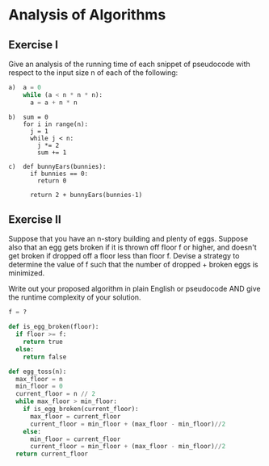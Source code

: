 # Analysis of Algorithms

## Exercise I

Give an analysis of the running time of each snippet of
pseudocode with respect to the input size n of each of the following:

```python
a)  a = 0
    while (a < n * n * n):
      a = a + n * n
```


```
b)  sum = 0
    for i in range(n):
      j = 1
      while j < n:
        j *= 2
        sum += 1
```

```
c)  def bunnyEars(bunnies):
      if bunnies == 0:
        return 0

      return 2 + bunnyEars(bunnies-1)
```

## Exercise II

Suppose that you have an n-story building and plenty of eggs. Suppose also that an egg gets broken if it is thrown off floor f or higher, and doesn't get broken if dropped off a floor less than floor f. Devise a strategy to determine the value of f such that the number of dropped + broken eggs is minimized.

Write out your proposed algorithm in plain English or pseudocode AND give the runtime complexity of your solution.

```python
f = ?

def is_egg_broken(floor):
  if floor >= f:
    return true
  else:
    return false

def egg_toss(n):
  max_floor = n
  min_floor = 0
  current_floor = n // 2
  while max_floor > min_floor:
    if is_egg_broken(current_floor):
      max_floor = current_floor
      current_floor = min_floor + (max_floor - min_floor)//2
    else:
      min_floor = current_floor
      current_floor = min_floor + (max_floor - min_floor)//2
  return current_floor
```

